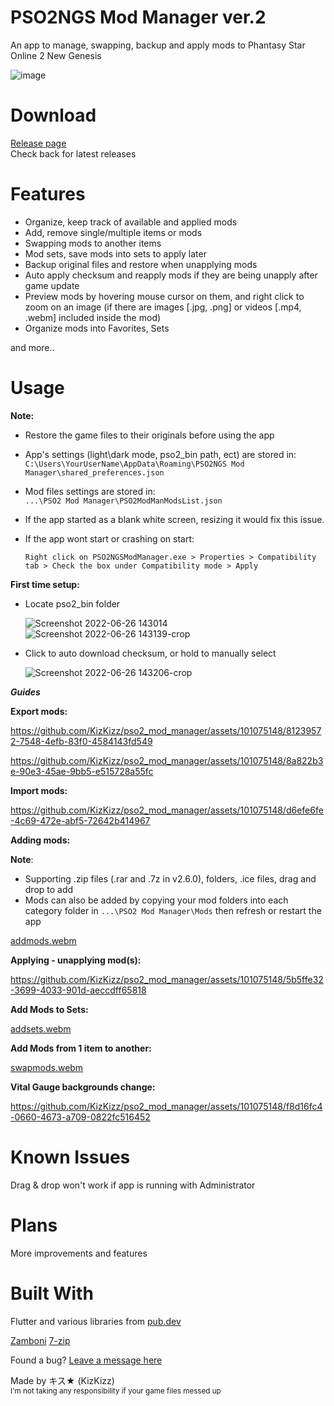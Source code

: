 # PSO2NGS Mod Manager ver.2
 An app to manage, swapping, backup and apply mods to Phantasy Star Online 2 New Genesis  
 
![image](https://github.com/user-attachments/assets/87024ae4-6785-4a23-bb31-df0370a2e376)

# Download

[Release page](https://github.com/KizKizz/pso2_mod_manager/releases)  
Check back for latest releases

# Features

- Organize, keep track of available and applied mods
- Add, remove single/multiple items or mods
- Swapping mods to another items
- Mod sets, save mods into sets to apply later 
- Backup original files and restore when unapplying mods
- Auto apply checksum and reapply mods if they are being unapply after game update
- Preview mods by hovering mouse cursor on them, and right click to zoom on an image (if there are images [.jpg, .png] or videos [.mp4, .webm] included inside the mod)
- Organize mods into Favorites, Sets

and more..

# Usage
**Note:**  
- Restore the game files to their originals before using the app
- App's settings (light\dark mode, pso2_bin path, ect) are stored in:  
  ```C:\Users\YourUserName\AppData\Roaming\PSO2NGS Mod Manager\shared_preferences.json```
- Mod files settings are stored in:  
  ```...\PSO2 Mod Manager\PSO2ModManModsList.json```
- If the app started as a blank white screen, resizing it would fix this issue.
- If the app wont start or crashing on start:

  ```Right click on PSO2NGSModManager.exe > Properties > Compatibility tab > Check the box under Compatibility mode > Apply```
  
**First time setup:**

- Locate pso2_bin folder

   ![Screenshot 2022-06-26 143014](https://user-images.githubusercontent.com/101075148/175836232-f62b8484-c4a5-4815-a7b0-66d54b8f6332.png)
   ![Screenshot 2022-06-26 143139-crop](https://user-images.githubusercontent.com/101075148/175836300-1d3462b6-57e1-4418-b2ab-12bf66f7bcd8.png)

- Click to auto download checksum, or hold to manually select 

   ![Screenshot 2022-06-26 143206-crop](https://user-images.githubusercontent.com/101075148/175836423-3b2b0ed6-b6b1-401c-9b71-2c7cb911db82.png)
   

***Guides***

**Export mods:**

https://github.com/KizKizz/pso2_mod_manager/assets/101075148/81239572-7548-4efb-83f0-4584143fd549

https://github.com/KizKizz/pso2_mod_manager/assets/101075148/8a822b3e-90e3-45ae-9bb5-e515728a55fc

**Import mods:**

https://github.com/KizKizz/pso2_mod_manager/assets/101075148/d6efe6fe-4c69-472e-abf5-72642b414967

**Adding mods:**

**Note**: 
- Supporting .zip files (.rar and .7z in v2.6.0), folders, .ice files, drag and drop to add
- Mods can also be added by copying your mod folders into each category folder in ```...\PSO2 Mod Manager\Mods``` then refresh or restart the app

[addmods.webm](https://github.com/KizKizz/pso2_mod_manager/assets/101075148/16846f2e-f631-4323-8358-4dfb0b4635c6)

**Applying - unapplying mod(s):**

https://github.com/KizKizz/pso2_mod_manager/assets/101075148/5b5ffe32-3699-4033-901d-aeccdff65818
   
**Add Mods to Sets:**

[addsets.webm](https://github.com/KizKizz/pso2_mod_manager/assets/101075148/3d49c2c1-452e-4779-802b-f07cd6061d11)

**Add Mods from 1 item to another:**

[swapmods.webm](https://github.com/KizKizz/pso2_mod_manager/assets/101075148/1f273e73-f5b6-4179-bc4a-9f4a8f1529e8)

**Vital Gauge backgrounds change:**

https://github.com/KizKizz/pso2_mod_manager/assets/101075148/f8d16fc4-0660-4673-a709-0822fc516452

# Known Issues
Drag & drop won't work if app is running with Administrator

# Plans
More improvements and features

# Built With

Flutter and various libraries from [pub.dev](https://pub.dev/packages)

[Zamboni](https://github.com/Shadowth117/Zamboni)
[7-zip](www.7-zip.org)

Found a bug? [Leave a message here](https://github.com/KizKizz/pso2_mod_manager/issues)

Made by キス★ (KizKizz)  
<sup>I'm not taking any responsibility if your game files messed up</sup>
